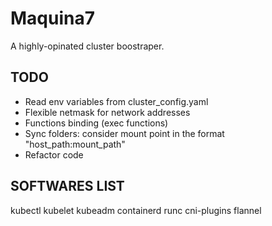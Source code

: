 # Maquina7

A highly-opinated cluster boostraper.

## TODO
- Read env variables from cluster_config.yaml
- Flexible netmask for network addresses
- Functions binding (exec functions)
- Sync folders: consider mount point in the format "host_path:mount_path"
- Refactor code

## SOFTWARES LIST
kubectl
kubelet
kubeadm
containerd
runc
cni-plugins
flannel






